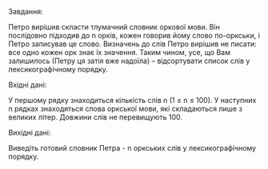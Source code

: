 Завдання: 

Петро вирішив скласти тлумачний словник оркової мови. Він послідовно підходив до n орків, кожен говорив йому слово по-оркськи, і Петро записував це слово. Визначень до слів Петро вирішив не писати: все одно кожен орк знає їх значення. Таким чином, усе, що Вам залишилось (Петру ця затія вже надоїла) – відсортувати список слів у лексикографічному порядку.

Вхідні дані:

У першому рядку знаходиться кількість слів n (1 ≤ n ≤ 100). У наступних n рядках знаходяться слова оркської мови, які складаються лише з великих літер. Довжини слів не перевищують 100.

Вихідні дані:

Виведіть готовий словник Петра - n оркських слів у лексикографічному порядку.